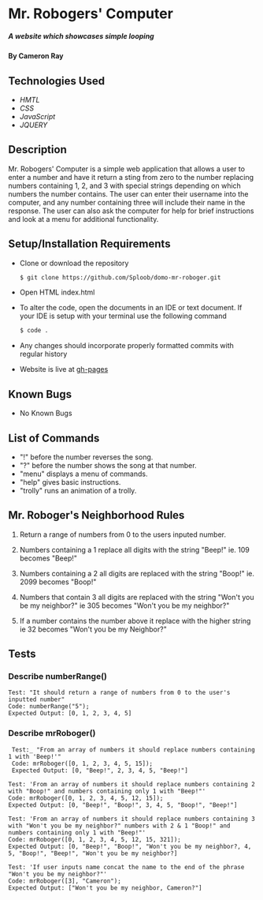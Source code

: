 # Mr. Robogers' Computer

##### A website which showcases simple looping
#### By **Cameron Ray**

## Technologies Used

* _HMTL_
* _CSS_
* _JavaScript_
* _JQUERY_

## Description

Mr. Robogers' Computer is a simple web application that allows a user to enter a number and have it return a sting from zero to the number replacing numbers containing 1, 2, and 3 with special strings depending on which numbers the number contains. The user can enter their username into the computer, and any number containing three will include their name in the response. The user can also ask the computer for help for brief instructions and look at a menu for additional functionality.

## Setup/Installation Requirements

* Clone or download the repository

  ```sh
  $ git clone https://github.com/Sploob/domo-mr-roboger.git
  ```
* Open HTML index.html
* To alter the code, open the documents in an IDE or text document. If your IDE is setup with your terminal use the following command
  ```sh
  $ code .
  ```
* Any changes should incorporate properly formatted commits with regular history
* Website is live at [gh-pages](https://sploob.github.io/domo-mr-roboger/)


## Known Bugs
* No Known Bugs

## List of Commands
* "!" before the number reverses the song.
* "?" before the number shows the song at that number.
* "menu" displays a menu of commands.
* "help" gives basic instructions.
* "trolly" runs an animation of a trolly.


## Mr. Roboger's Neighborhood Rules
1. Return a range of numbers from 0 to the users inputed number.

2. Numbers containing a 1 replace all digits with the string "Beep!"
 ie. 109 becomes "Beep!"

3. Numbers containing a 2 all digits are replaced with the string "Boop!"
 ie. 2099 becomes "Boop!"

4. Numbers that contain 3 all digits are replaced with the string "Won't you be my neighbor?"
 ie 305 becomes "Won't you be my neighbor?"

5.  If a number contains the number above it replace with the higher string ie 32 becomes "Won't you be my Neighbor?"

## Tests

### **Describe numberRange()**
```
Test: "It should return a range of numbers from 0 to the user's inputted number"
Code: numberRange("5");
Expected Output: [0, 1, 2, 3, 4, 5]
```

### **Describe mrRoboger()**
```
 Test:_ "From an array of numbers it should replace numbers containing 1 with 'Beep!'"
 Code: mrRoboger([0, 1, 2, 3, 4, 5, 15]);
 Expected Output: [0, "Beep!", 2, 3, 4, 5, "Beep!"]
```
```
Test: 'From an array of numbers it should replace numbers containing 2 with "Boop!" and numbers containing only 1 with "Beep!"'
Code: mrRoboger([0, 1, 2, 3, 4, 5, 12, 15]);
Expected Output: [0, "Beep!", "Boop!", 3, 4, 5, "Boop!", "Beep!"]
```
```
Test: 'From an array of numbers it should replace numbers containing 3 with "Won't you be my neighbor?" numbers with 2 & 1 "Boop!" and numbers containing only 1 with "Beep!"'
Code: mrRoboger([0, 1, 2, 3, 4, 5, 12, 15, 321]);
Expected Output: [0, "Beep!", "Boop!", "Won't you be my neighbor?, 4, 5, "Boop!", "Beep!", "Won't you be my neighbor?]
```
```
Test: 'If user inputs name concat the name to the end of the phrase "Won't you be my neighbor?"'
Code: mrRoboger([3], "Cameron");
Expected Output: ["Won't you be my neighbor, Cameron?"]
```
